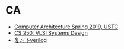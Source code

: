 # CA
- [Computer Architecture Spring 2019, USTC](http://home.ustc.edu.cn/~candrol/)
- [CS 250: VLSI Systems Design](http://www-inst.eecs.berkeley.edu/~cs250/sp17/)
- [复习下verilog](http://www.iopenhec.com/#!/studyroute/000020170921000000000001)
